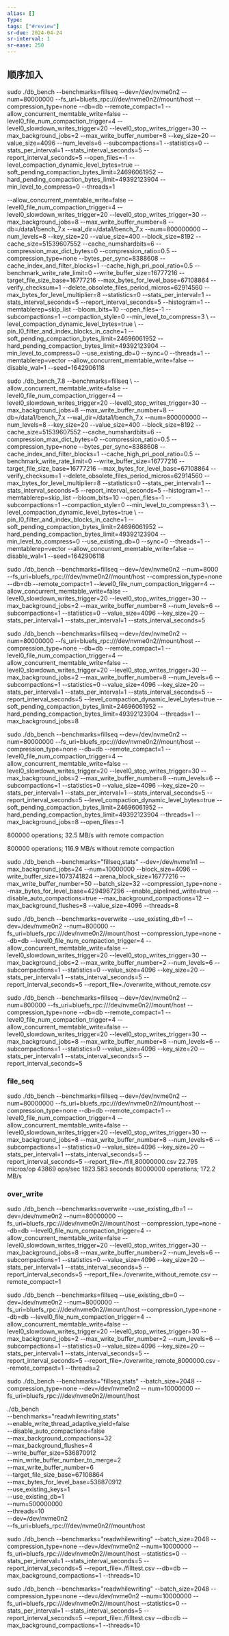 ```yaml
---
alias: []
Type: 
tags: ["#review"]
sr-due: 2024-04-24
sr-interval: 1
sr-ease: 250
---
```

## 顺序加入
sudo ./db_bench --benchmarks=fillseq --dev=/dev/nvme0n2 --num=80000000 --fs_uri=bluefs_rpc:///dev/nvme0n2//mount/host --compression_type=none --db=db --remote_compact=1 --allow_concurrent_memtable_write=false --level0_file_num_compaction_trigger=4 --level0_slowdown_writes_trigger=20 --level0_stop_writes_trigger=30 --max_background_jobs=2 --max_write_buffer_number=8 --key_size=20 --value_size=4096 --num_levels=6 --subcompactions=1 --statistics=0 --stats_per_interval=1 --stats_interval_seconds=5 --report_interval_seconds=5 --open_files=-1 --level_compaction_dynamic_level_bytes=true --soft_pending_compaction_bytes_limit=24696061952 --hard_pending_compaction_bytes_limit=49392123904 --min_level_to_compress=0 --threads=1


--allow_concurrent_memtable_write=false --level0_file_num_compaction_trigger=4 --level0_slowdown_writes_trigger=20 --level0_stop_writes_trigger=30 --max_background_jobs=8 --max_write_buffer_number=8 --db=/data1/bench_7.x --wal_dir=/data1/bench_7.x --num=800000000 --num_levels=8 --key_size=20 --value_size=400 --block_size=8192 --cache_size=51539607552 --cache_numshardbits=6 --compression_max_dict_bytes=0 --compression_ratio=0.5 --compression_type=none --bytes_per_sync=8388608 --cache_index_and_filter_blocks=1 --cache_high_pri_pool_ratio=0.5 --benchmark_write_rate_limit=0 --write_buffer_size=16777216 --target_file_size_base=16777216 --max_bytes_for_level_base=67108864 --verify_checksum=1 --delete_obsolete_files_period_micros=62914560 --max_bytes_for_level_multiplier=8 --statistics=0 --stats_per_interval=1 --stats_interval_seconds=5 --report_interval_seconds=5 --histogram=1 --memtablerep=skip_list --bloom_bits=10 --open_files=-1 --subcompactions=1 --compaction_style=0 --min_level_to_compress=3 \ --level_compaction_dynamic_level_bytes=true \ --pin_l0_filter_and_index_blocks_in_cache=1 --soft_pending_compaction_bytes_limit=24696061952 --hard_pending_compaction_bytes_limit=49392123904 --min_level_to_compress=0 --use_existing_db=0 --sync=0 --threads=1 --memtablerep=vector --allow_concurrent_memtable_write=false --disable_wal=1 --seed=1642906118

  
sudo ./db_bench_7.8 --benchmarks=fillseq \ --allow_concurrent_memtable_write=false --level0_file_num_compaction_trigger=4 --level0_slowdown_writes_trigger=20 --level0_stop_writes_trigger=30 --max_background_jobs=8 --max_write_buffer_number=8 --db=/data1/bench_7.x --wal_dir=/data1/bench_7.x --num=800000000 --num_levels=8 --key_size=20 --value_size=400 --block_size=8192 --cache_size=51539607552 --cache_numshardbits=6 --compression_max_dict_bytes=0 --compression_ratio=0.5 --compression_type=none --bytes_per_sync=8388608 --cache_index_and_filter_blocks=1 --cache_high_pri_pool_ratio=0.5 --benchmark_write_rate_limit=0 --write_buffer_size=16777216 --target_file_size_base=16777216 --max_bytes_for_level_base=67108864 --verify_checksum=1 --delete_obsolete_files_period_micros=62914560 --max_bytes_for_level_multiplier=8 --statistics=0 --stats_per_interval=1 --stats_interval_seconds=5 --report_interval_seconds=5 --histogram=1 --memtablerep=skip_list --bloom_bits=10 --open_files=-1 --subcompactions=1 --compaction_style=0 --min_level_to_compress=3 \ --level_compaction_dynamic_level_bytes=true \ --pin_l0_filter_and_index_blocks_in_cache=1 --soft_pending_compaction_bytes_limit=24696061952 --hard_pending_compaction_bytes_limit=49392123904 --min_level_to_compress=0 --use_existing_db=0 --sync=0 --threads=1 --memtablerep=vector --allow_concurrent_memtable_write=false --disable_wal=1 --seed=1642906118



sudo ./db_bench --benchmarks=fillseq --dev=/dev/nvme0n2 --num=8000 --fs_uri=bluefs_rpc:///dev/nvme0n2//mount/host --compression_type=none --db=db --remote_compact=1 --level0_file_num_compaction_trigger=4 --allow_concurrent_memtable_write=false --level0_slowdown_writes_trigger=20 --level0_stop_writes_trigger=30 --max_background_jobs=2 --max_write_buffer_number=8 --num_levels=6 --subcompactions=1 --statistics=0 --value_size=4096 --key_size=20 --stats_per_interval=1 --stats_per_interval=1 --stats_interval_seconds=5


sudo ./db_bench --benchmarks=fillseq --dev=/dev/nvme0n2 --num=80000000 --fs_uri=bluefs_rpc:///dev/nvme0n2//mount/host --compression_type=none --db=db --remote_compact=1 --level0_file_num_compaction_trigger=4 --allow_concurrent_memtable_write=false --level0_slowdown_writes_trigger=20 --level0_stop_writes_trigger=30 --max_background_jobs=2 --max_write_buffer_number=8 --num_levels=6 --subcompactions=1 --statistics=0 --value_size=4096 --key_size=20 --stats_per_interval=1 --stats_per_interval=1 --stats_interval_seconds=5 --report_interval_seconds=5 --level_compaction_dynamic_level_bytes=true --soft_pending_compaction_bytes_limit=24696061952 --hard_pending_compaction_bytes_limit=49392123904 --threads=1 --max_background_jobs=8


sudo ./db_bench --benchmarks=fillseq --dev=/dev/nvme0n2 --num=80000000 --fs_uri=bluefs_rpc:///dev/nvme0n2//mount/host --compression_type=none --db=db --remote_compact=1 --level0_file_num_compaction_trigger=4 --allow_concurrent_memtable_write=false --level0_slowdown_writes_trigger=20 --level0_stop_writes_trigger=30 --max_background_jobs=2 --max_write_buffer_number=8 --num_levels=6 --subcompactions=1 --statistics=0 --value_size=4096 --key_size=20 --stats_per_interval=1 --stats_per_interval=1 --stats_interval_seconds=5 --report_interval_seconds=5 --level_compaction_dynamic_level_bytes=true --soft_pending_compaction_bytes_limit=24696061952 --hard_pending_compaction_bytes_limit=49392123904 --threads=1 --max_background_jobs=8 --open_files=-1



800000 operations;   32.5 MB/s with remote compaction


800000 operations;  116.9 MB/s without remote compaction



sudo ./db_bench --benchmarks="fillseq,stats" --dev=/dev/nvme1n1 --max_background_jobs=24 --num=10000000 --block_size=4096 --write_buffer_size=1073741824 --arena_block_size=16777216 --max_write_buffer_number=50 --batch_size=32 --compression_type=none --max_bytes_for_level_base=4294967296  --enable_pipelined_write=true --disable_auto_compactions=true --max_background_compactions=12 --max_background_flushes=8 --value_size=4096 --threads=8



 sudo ./db_bench --benchmarks=overwrite --use_existing_db=1 --dev=/dev/nvme0n2 --num=800000 --fs_uri=bluefs_rpc:///dev/nvme0n2//mount/host --compression_type=none --db=db --level0_file_num_compaction_trigger=4 --allow_concurrent_memtable_write=false --level0_slowdown_writes_trigger=20 --level0_stop_writes_trigger=30 --max_background_jobs=2 --max_write_buffer_number=2 --num_levels=6 --subcompactions=1 --statistics=0 --value_size=4096 --key_size=20 --stats_per_interval=1 --stats_interval_seconds=5 --report_interval_seconds=5 --report_file=./overwrite_without_remote.csv

 sudo ./db_bench --benchmarks=fillseq --dev=/dev/nvme0n2 --num=800000 --fs_uri=bluefs_rpc:///dev/nvme0n2//mount/host --compression_type=none --db=db --remote_compact=1 --level0_file_num_compaction_trigger=4 --allow_concurrent_memtable_write=false --level0_slowdown_writes_trigger=20 --level0_stop_writes_trigger=30 --max_background_jobs=8 --max_write_buffer_number=8 --num_levels=6 --subcompactions=1 --statistics=0 --value_size=4096 --key_size=20 --stats_per_interval=1 --stats_interval_seconds=5 --report_interval_seconds=5


### file_seq
sudo ./db_bench --benchmarks=fillseq --dev=/dev/nvme0n2 --num=80000000 --fs_uri=bluefs_rpc:///dev/nvme0n2//mount/host --compression_type=none --db=db --remote_compact=1 --level0_file_num_compaction_trigger=4 --allow_concurrent_memtable_write=false --level0_slowdown_writes_trigger=20 --level0_stop_writes_trigger=30 --max_background_jobs=8 --max_write_buffer_number=8 --num_levels=6 --subcompactions=1 --statistics=0 --value_size=4096 --key_size=20 --stats_per_interval=1 --stats_interval_seconds=5 --report_interval_seconds=5 --report_file=./fill_80000000.csv 
22.795 micros/op 43869 ops/sec 1823.583 seconds 80000000 operations; 172.2 MB/s


### over_write
sudo ./db_bench --benchmarks=overwrite --use_existing_db=1 --dev=/dev/nvme0n2 --num=80000000 --fs_uri=bluefs_rpc:///dev/nvme0n2//mount/host --compression_type=none --db=db --level0_file_num_compaction_trigger=4 --allow_concurrent_memtable_write=false --level0_slowdown_writes_trigger=20 --level0_stop_writes_trigger=30 --max_background_jobs=8 --max_write_buffer_number=2 --num_levels=6 --subcompactions=1 --statistics=0 --value_size=4096 --key_size=20 --stats_per_interval=1 --stats_interval_seconds=5 --report_interval_seconds=5 --report_file=./overwrite_without_remote.csv --remote_compact=1



sudo ./db_bench --benchmarks=fillseq --use_existing_db=0 --dev=/dev/nvme0n2 --num=8000000 --fs_uri=bluefs_rpc:///dev/nvme0n2//mount/host --compression_type=none --db=db --level0_file_num_compaction_trigger=4 --allow_concurrent_memtable_write=false --level0_slowdown_writes_trigger=20 --level0_stop_writes_trigger=30 --max_background_jobs=2 --max_write_buffer_number=2 --num_levels=6 --subcompactions=1 --statistics=0 --value_size=4096 --key_size=20 --stats_per_interval=1 --stats_interval_seconds=5 --report_interval_seconds=5 --report_file=./overwrite_remote_8000000.csv --remote_compact=1 --threads=2


sudo ./db_bench --benchmarks="fillseq,stats" --batch_size=2048 --compression_type=none --dev=/dev/nvme0n2 --
num=10000000 --fs_uri=bluefs_rpc:///dev/nvme0n2//mount/host 



./db_bench \
--benchmarks="readwhilewriting,stats" \
--enable_write_thread_adaptive_yield=false \
--disable_auto_compactions=false \
--max_background_compactions=32 \
--max_background_flushes=4 \
--write_buffer_size=536870912 \
--min_write_buffer_number_to_merge=2 \
--max_write_buffer_number=6 \
--target_file_size_base=67108864 \
--max_bytes_for_level_base=536870912 \
--use_existing_keys=1 \
--use_existing_db=1 \
--num=500000000 \
--threads=10 \
--dev=/dev/nvme0n2 \
--fs_uri=bluefs_rpc:///dev/nvme0n2//mount/host



sudo ./db_bench --benchmarks="readwhilewriting" --batch_size=2048 --compression_type=none --dev=/dev/nvme0n2 --num=10000000 --fs_uri=bluefs_rpc:///dev/nvme0n2//mount/host --statistics=0  --stats_per_interval=1 --stats_interval_seconds=5 --report_interval_seconds=5 --report_file=./filltest.csv --db=db --max_background_compactions=1 --threads=10


sudo ./db_bench --benchmarks="readwhilewriting" --batch_size=2048 --compression_type=none --dev=/dev/nvme0n2 --num=10000000 --fs_uri=bluefs_rpc:///dev/nvme0n2//mount/host --statistics=0  --stats_per_interval=1 --stats_interval_seconds=5 --report_interval_seconds=5 --report_file=./filltest.csv --db=db --max_background_compactions=1 --threads=10